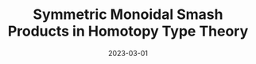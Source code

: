 ---
title: "Symmetric Monoidal Smash Products in Homotopy Type Theory"
arxiv: true
collection: publications
permalink: /publication/smash
excerpt: <span style="color:red">First version awarded *best student paper* (HoTT 2023)</span>
date: 2023-03-01
venue: 'To appear in Mathematical Structures in Computer Science'
paperurl: 'https://arxiv.org/abs/2402.03523'
citation: 'Axel Ljungström'
---